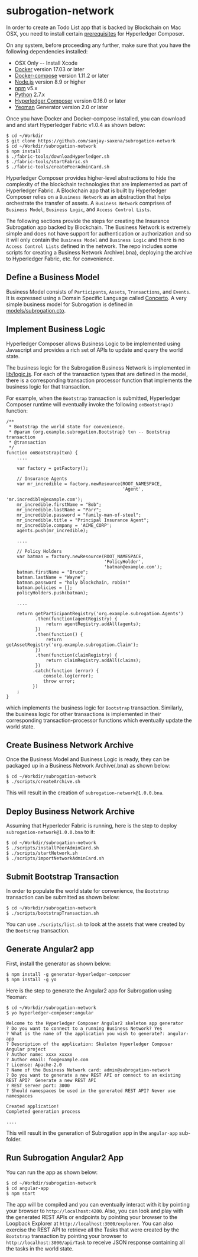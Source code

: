 # subrogation-network

In order to create an Todo List app that is backed by Blockchain on Mac OSX, you
need to install certain
[prerequisites](https://hyperledger.github.io/composer/installing/prereqs-mac.html)
for Hyperledger Composer.

On any system, before proceeding any further, make sure that you have the following
dependencies installed:

 * OSX Only -- Install Xcode
 * [Docker](https://www.docker.com/) version 17.03 or later
 * [Docker-compose](https://docs.docker.com/compose/) version 1.11.2 or later
 * [Node.js](https://nodejs.org/en/) version 8.9 or higher
 * [npm](https://www.npmjs.com/) v5.x
 * [Python](https://www.python.org/download/releases/2.7/) 2.7.x
 * [Hyperledger Composer](https://hyperledger.github.io/composer/introduction/introduction.html) version 0.16.0 or later
 * [Yeoman](http://yeoman.io/) Generator version 2.0 or later


Once you have Docker and Docker-compose installed, you can download and and start Hyperledger Fabric v1.0.4 as shown below:

```
$ cd ~/Workdir
$ git clone https://github.com/sanjay-saxena/subrogation-network
$ cd ~/Workdir/subrogation-network
$ npm install
$ ./fabric-tools/downloadHyperledger.sh
$ ./fabric-tools/startFabric.sh
$ ./fabric-tools/createPeerAdminCard.sh
```

Hyperledger Composer provides higher-level abstractions to hide the complexity of the blockchain technologies that are implemented as part of Hyperledger Fabric. A Blockchain app that is built by Hyperledger Composer relies on a `Business Network` as an abstraction that helps orchestrate the transfer of assets. A `Business Network` comprises of `Business Model`, `Business Logic`, and `Access Control Lists`.

The following sections provide the steps for creating the Insurance Subrogation app backed by Blockchain. The Business Network is extremely simple and does not have support for authentication or authorization and so it will only contain the `Business Model` and `Business Logic` and there is no `Access Control Lists` defined in the network. The repo includes some scripts for creating a Business Network Archive(.bna), deploying the archive to Hyperledger Fabric, etc. for convenience.

## Define a Business Model

Business Model consists of `Participants`, `Assets`, `Transactions`, and `Events`. It is expressed using a Domain Specific Language called [Concerto](https://hyperledger.github.io/composer/reference/cto_language.html). A very simple business model for Subrogation is defined in [models/subrogation.cto](./models/subrogation.cto).


## Implement Business Logic

Hyperledger Composer allows Business Logic to be implemented using Javascript and provides a rich set of APIs to update and query the world state.

The business logic for the Subrogation Business Network is implemented in [lib/logic.js](./lib/logic.js). For each of the transaction types that are defined in the model, there is a corresponding transaction processor function that implements the business logic for that transaction.

For example, when the `Bootstrap` transaction is submitted, Hyperledger Composer runtime will eventually invoke the following `onBootstrap()` function:

```
/**
 * Bootstrap the world state for convenience.
 * @param {org.example.subrogation.Bootstrap} txn -- Bootstrap transaction
 * @transaction
 */
function onBootstrap(txn) {
    ....

    var factory = getFactory();

    // Insurance Agents
    var mr_incredible = factory.newResource(ROOT_NAMESPACE,
                                            'Agent',
                                            'mr.incredible@example.com');
    mr_incredible.firstName = "Bob";
    mr_incredible.lastName = "Parr";
    mr_incredible.password = "family-man-of-steel";
    mr_incredible.title = "Principal Insurance Agent";
    mr_incredible.company = 'ACME_CORP';
    agents.push(mr_incredible);

    ....

    // Policy Holders
    var batman = factory.newResource(ROOT_NAMESPACE,
                                     'PolicyHolder',
                                     'batman@example.com');
    batman.firstName = "Bruce";
    batman.lastName = "Wayne";
    batman.password = "holy blockchain, robin!"
    batman.policies = [];
    policyHolders.push(batman);

    ....

    return getParticipantRegistry('org.example.subrogation.Agents')
           .then(function(agentRegistry) {
               return agentRegistry.addAll(agents);
           })
           .then(function() {
               return getAssetRegistry('org.example.subrogation.Claim');
           })
           .then(function(claimRegistry) {
               return claimRegistry.addAll(claims);
           })
          .catch(function (error) {
              console.log(error);
              throw error;
          })
    ;
}
```

which implements the business logic for `Bootstrap` transaction. Similarly, the business logic for other transactions is implemented in their corresponding transaction-processor functions which eventually update the world state.

## Create Business Network Archive

Once the Business Model and Business Logic is ready, they can be packaged up in a Business Network Archive(.bna) as shown below:

```
$ cd ~/Workdir/subrogation-network
$ ./scripts/createArchive.sh
```

This will result in the creation of `subrogation-network@1.0.0.bna`.

## Deploy Business Network Archive

Assuming that Hyperleder Fabric is running, here is the step to deploy `subrogation-network@1.0.0.bna` to it:

```
$ cd ~/Workdir/subrogation-network
$ ./scripts/installPeerAdminCard.sh
$ ./scripts/startNetwork.sh
$ ./scripts/importNetworkAdminCard.sh
```

## Submit Bootstrap Transaction

In order to populate the world state for convenience, the `Bootstrap` transaction can be submitted as shown below:

```
$ cd ~/Workdir/subrogation-network
$ ./scripts/bootstrapTransaction.sh
```

You can use `./scripts/list.sh` to look at the assets that were created by the `Bootstrap` transaction.

## Generate Angular2 app

First, install the generator as shown below:

```
$ npm install -g generator-hyperledger-composer
$ npm install -g yo
```

Here is the step to generate the Angular2 app for Subrogation using Yeoman:

```
$ cd ~/Workdir/subrogation-network
$ yo hyperledger-composer:angular

Welcome to the Hyperledger Composer Angular2 skeleton app generator
? Do you want to connect to a running Business Network? Yes
? What is the name of the application you wish to generate?: angular-app
? Description of the application: Skeleton Hyperledger Composer Angular project
? Author name: xxxx xxxxx
? Author email: foo@example.com
? License: Apache-2.0
? Name of the Business Network card: admin@subrogation-network
? Do you want to generate a new REST API or connect to an existing REST API?  Generate a new REST API
? REST server port: 3000
? Should namespaces be used in the generated REST API? Never use namespaces

Created application!
Completed generation process

....
```

This will result in the generation of Subrogation app in the `angular-app` sub-folder.

## Run Subrogation  Angular2 App

You can run the app as shown below:

```
$ cd ~/Workdir/subrogation-network
$ cd angular-app
$ npm start

````

The app will be compiled and you can eventually interact with it by pointing your browser to `http://localhost:4200`. Also, you can look and play with the generated REST APIs or endpoints by
pointing your browser to the Loopback Explorer at `http://localhost:3000/explorer`. You can
also exercise the REST API to retrieve all the Tasks that were created by the
`Bootstrap` transaction by pointing your browser to `http://localhost:3000/api/Task` to
receive JSON response containing all the tasks in the world state.
